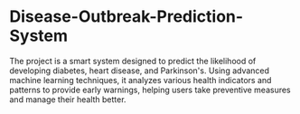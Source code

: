 # Disease-Outbreak-Prediction-System
The project is a smart system designed to predict the likelihood of developing diabetes, heart disease, and Parkinson's. Using advanced machine learning techniques, it analyzes various health indicators and patterns to provide early warnings, helping users take preventive measures and manage their health better.
